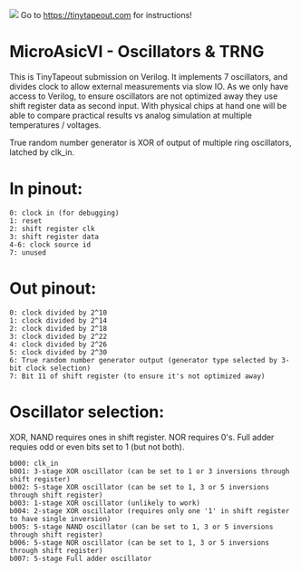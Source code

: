 ![](../../workflows/wokwi/badge.svg) 
Go to https://tinytapeout.com for instructions! 

# MicroAsicVI - Oscillators & TRNG

This is TinyTapeout submission on Verilog. It implements 7 oscillators, and divides clock to allow external measurements via slow IO. 
As we only have access to Verilog, to ensure oscillators are not optimized away they use shift register data as second input. With physical chips at hand one will be able to compare practical results vs analog simulation at multiple temperatures / voltages.

True random number generator is XOR of output of multiple ring oscillators, latched by clk_in.  

# In pinout: 
```
0: clock in (for debugging)
1: reset
2: shift register clk
3: shift register data
4-6: clock source id
7: unused
```

# Out pinout: 
```
0: clock divided by 2^10
1: clock divided by 2^14
2: clock divided by 2^18
3: clock divided by 2^22
4: clock divided by 2^26
5: clock divided by 2^30
6: True random number generator output (generator type selected by 3-bit clock selection)
7: Bit 11 of shift register (to ensure it's not optimized away)
```

# Oscillator selection:
XOR, NAND requires ones in shift register. 
NOR requires 0's. 
Full adder requies odd or even bits set to 1 (but not both). 

```
b000: clk_in
b001: 3-stage XOR oscillator (can be set to 1 or 3 inversions through shift register)
b002: 5-stage XOR oscillator (can be set to 1, 3 or 5 inversions through shift register)
b003: 1-stage XOR oscillator (unlikely to work)
b004: 2-stage XOR oscillator (requires only one '1' in shift register to have single inversion)
b005: 5-stage NAND oscillator (can be set to 1, 3 or 5 inversions through shift register)
b006: 5-stage NOR oscillator (can be set to 1, 3 or 5 inversions through shift register)
b007: 5-stage Full adder oscillator
```


